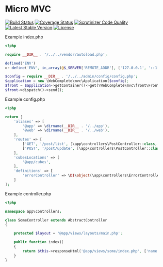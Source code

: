 # Micro MVC

[![Build Status](https://travis-ci.org/web-complete/mvc.svg?branch=master)](https://travis-ci.org/web-complete/mvc)
[![Coverage Status](https://coveralls.io/repos/github/web-complete/mvc/badge.svg?branch=master)](https://coveralls.io/github/web-complete/mvc?branch=master)
[![Scrutinizer Code Quality](https://scrutinizer-ci.com/g/web-complete/mvc/badges/quality-score.png?b=master)](https://scrutinizer-ci.com/g/web-complete/mvc/?branch=master)
[![Latest Stable Version](https://poser.pugx.org/web-complete/mvc/version)](https://packagist.org/packages/web-complete/mvc)
[![License](https://poser.pugx.org/web-complete/mvc/license)](https://packagist.org/packages/web-complete/mvc)

Example index.php
```php
<?php

require __DIR__ . '/../../vendor/autoload.php';

defined('ENV')
or define('ENV', in_array(@$_SERVER['REMOTE_ADDR'], ['127.0.0.1', '::1'], false) ? 'dev' : 'prod');

$config = require __DIR__ . '/../../admin/config/config.php';
$application = new \WebComplete\mvc\Application($config);
$front = $application->getContainer()->get(\WebComplete\mvc\front\FrontController::class);
$front->dispatch()->send();
```

Example config.php
```php
<?php

return [
    'aliases' => [
        '@app' => \dirname(__DIR__ . '/../app'),
        '@web' => \dirname(__DIR__ . '/../web'),
    ],
    'routes' => [
        ['GET', '/post/list', [\app\controllers\PostController::class, 'actionList']],
        ['POST', '/post/update', [\app\controllers\PostController::class, 'actionUpdate']],
    ],
    'cubesLocations' => [
        '@app/cubes',
    ],
    'definitions' => [
        'errorController' => \DI\object(\app\controllers\ErrorController::class),
    ]
];
```

Example controller.php
```php
<?php

namespace app\controllers;

class SomeController extends AbstractController
{

    protected $layout = '@app/views/layouts/main.php';

    public function index()
    {
        return $this->responseHtml('@app/views/some/index.php', ['name' => 'World']);
    }
}
```
